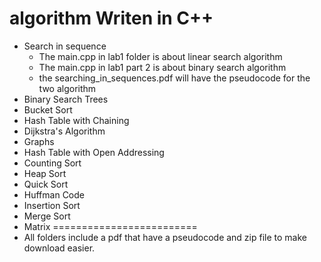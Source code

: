 algorithm Writen in C++
=========
- Search in sequence
  - The main.cpp in lab1 folder is about linear search algorithm 
  - The main.cpp in lab1 part 2 is about binary search algorithm 
  - the searching_in_sequences.pdf will have the pseudocode for the two algorithm 
- Binary Search Trees
- Bucket Sort
- Hash Table with Chaining
- Dijkstra's Algorithm
- Graphs
- Hash Table with Open Addressing
- Counting Sort
- Heap Sort
- Quick Sort
- Huffman Code
- Insertion Sort
- Merge Sort
- Matrix 
=========================
- All folders include a pdf that have a pseudocode and zip file to make download easier.  
